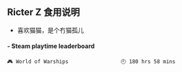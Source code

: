 ## Ricter Z 食用说明
- 喜欢猫猫，是个冇猫孤儿

<!-- steam-box start -->
#### - Steam playtime leaderboard
```text
🎮 World of Warships                 🕘 180 hrs 58 mins
```
<!-- Powered by https://github.com/YouEclipse/steam-box . -->
<!-- steam-box end -->
